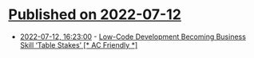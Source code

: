 # [Published on 2022-07-12](index.md)

* [2022-07-12, 16:23:00](https://soylentnews.org/article.pl?sid=22/07/11/1435213&from=rss) - [Low-Code Development Becoming Business Skill ‘Table Stakes’ [* AC Friendly *]](https://soylentnews.org/article.pl?sid=22/07/11/1435213&from=rss)
